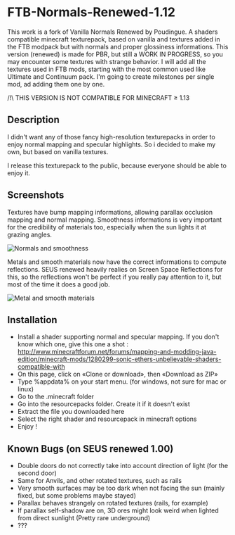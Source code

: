 # FTB-Normals-Renewed-1.12
This work is a fork of Vanilla Normals Renewed by Poudingue.
A shaders compatible minecraft texturepack, based on vanilla and textures added in the FTB modpack but with normals and proper glossiness informations.
This version (renewed) is made for PBR, but still a WORK IN PROGRESS, so you may encounter some textures with strange behavior. I will add all the textures used in FTB mods, starting with the most common used like Ultimate and Continuum pack.
I'm going to create milestones per single mod, ad adding them one by one.

/!\ THIS VERSION IS NOT COMPATIBLE FOR MINECRAFT ≥ 1.13

## Description

I didn't want any of those fancy high-resolution texturepacks in order to enjoy normal mapping and specular highlights.
So i decided to make my own, but based on vanilla textures.

I release this texturepack to the public, because everyone should be able to enjoy it.

## Screenshots
Textures have bump mapping informations, allowing parallax occlusion mapping and normal mapping.
Smoothness informations is very important for the credibility of materials too, especially when the sun lights it at grazing angles.

![Normals and smoothness](https://user-images.githubusercontent.com/18035775/34640565-eb2fc134-f2f4-11e7-9d06-c615fb50aed1.png)

Metals and smooth materials now have the correct informations to compute reflections.
SEUS renewed heavily realies on Screen Space Reflections for this, so the reflections won't be perfect if you really pay attention to it, but most of the time it does a good job.

![Metal and smooth materials](https://user-images.githubusercontent.com/18035775/34640564-eb1388de-f2f4-11e7-8597-e132e9cde2db.png)

## Installation

- Install a shader supporting normal and specular mapping. If you don't know which one, give this one a shot :
http://www.minecraftforum.net/forums/mapping-and-modding-java-edition/minecraft-mods/1280299-sonic-ethers-unbelievable-shaders-compatible-with
- On this page, click on «Clone or download», then «Download as ZIP»
- Type %appdata% on your start menu. (for windows, not sure for mac or linux)
- Go to the .minecraft folder
- Go into the resourcepacks folder. Create it if it doesn't exist
- Extract the file you downloaded here
- Select the right shader and resourcepack in minecraft options
- Enjoy !

## Known Bugs (on SEUS renewed 1.00)
- Double doors do not correctly take into account direction of light (for the second door)
- Same for Anvils, and other rotated textures, such as rails
- Very smooth surfaces may be too dark when not facing the sun (mainly fixed, but some problems maybe stayed)
- Parallax behaves strangely on rotated textures (rails, for example)
- If parallax self-shadow are on, 3D ores might look weird when lighted from direct sunlight (Pretty rare underground)
- ???
